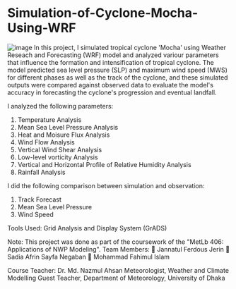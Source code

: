 # Simulation-of-Cyclone-Mocha-Using-WRF
![image](https://github.com/user-attachments/assets/00e0b30a-b07f-4eaa-9b88-dbb8988228c0)
In this project, I simulated tropical cyclone 'Mocha' using Weather Reseach and Forecasting (WRF) model and analyzed variour parameters that influence the formation and intensification of tropical cyclone. The model predicted sea level pressure (SLP) and maximum wind speed (MWS) for different phases as well as the track of the cyclone, and these simulated outputs were compared against observed data to evaluate the model's accuracy in forecasting the cyclone's progression and eventual landfall. 

I analyzed the following parameters:
1. Temperature Analysis
2. Mean Sea Level Pressure Analysis
3. Heat and Moisure Flux Analysis
4. Wind Flow Analysis
5.	Vertical Wind Shear Analysis
6.	Low-level vorticity Analysis
7.	Vertical and Horizontal Profile of Relative Humidity Analysis
8.	Rainfall Analysis

I did the following comparison between simulation and observation:
1.	Track Forecast
2.	Mean Sea Level Pressure
3.	Wind Speed

Tools Used: 
Grid Analysis and Display System (GrADS)




Note: This project was done as part of the coursework of the "MetLb 406: Applications of NWP Modeling".
Team Members:
	Jannatul Ferdous Jerin 
	Sadia Afrin Sayfa Negaban
	Mohammad Fahimul Islam

Course Teacher:
Dr. Md. Nazmul Ahsan
Meteorologist, Weather and Climate Modelling
Guest Teacher, Department of Meteorology, University of Dhaka

